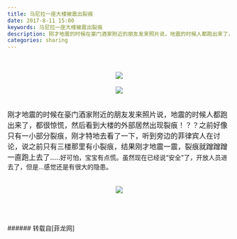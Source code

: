 ```yaml
---
title: 马尼拉一座大楼被震出裂痕
date: 2017-8-11 15:00
keywords: 马尼拉一座大楼被震出裂痕
description: 刚才地震的时候在豪门酒家附近的朋友发来照片说，地震的时候人都跑出来了，都很惊慌，然后看到大楼的外部居然出现裂痕！？？之前好像只有一小部分裂痕，刚才特地去看了一下，听到旁边的菲律宾人在讨论，说之前只有三楼那里有小裂痕，结果刚才地震一震，裂痕就蹭蹭蹭一直跑上去了.....好可怕，宝宝有点慌。虽然现在已经说“安全”了，开放人员进去了，但是...感觉还是有很大的隐患。
categories: sharing
---
```

<td class="t_f" id="postmessage_844816">

<br/>
<br/>
<div align="center">

<img aid="606002" data-cf-modified-6ce7829bb8c793d5b4661aa8-="" file="data/attachment/forum/201708/11/145602bx8myslwsbwcz3c8.jpg.thumb.jpg" id="aimg_606002" inpost="1" onclick="" onmouseover="" src="http://www.flw.ph/data/attachment/forum/201708/11/145602bx8myslwsbwcz3c8.jpg" style="cursor:pointer" zoomfile="data/attachment/forum/201708/11/145602bx8myslwsbwcz3c8.jpg"/>


</div><br/>
<div align="center">

<img aid="606018" data-cf-modified-6ce7829bb8c793d5b4661aa8-="" file="data/attachment/forum/201708/11/150301s1v1gwyvw3fwagaa.png.thumb.jpg" id="aimg_606018" inpost="1" onclick="" onmouseover="" src="http://www.flw.ph/data/attachment/forum/201708/11/150301s1v1gwyvw3fwagaa.png" style="cursor:pointer" zoomfile="data/attachment/forum/201708/11/150301s1v1gwyvw3fwagaa.png"/>


</div><br/>
<br/>
<div align="left"><font size="3">刚才地震的时候在豪门酒家附近的朋友发来照片说，地震的时候人都跑出来了，都很惊慌，然后看到大楼的外部居然出现裂痕！？？之前好像只有一小部分裂痕，刚才特地去看了一下，听到旁边的菲律宾人在讨论，说之前只有三楼那里有小裂痕，结果刚才地震一震，裂痕就蹭蹭蹭一直跑上去了.....</font><img alt="" border="0" onclick="" onmouseover="" smilieid="270" src="static/image/smiley/Xiongmao/27.gif"/>好可怕，宝宝有点慌。虽然现在已经说“安全”了，开放人员进去了，但是...感觉还是有很大的隐患。</div><br/>
<br/>
<div align="center">

<img aid="606004" data-cf-modified-6ce7829bb8c793d5b4661aa8-="" file="data/attachment/forum/201708/11/145607jviz7c2kiwvbjuvw.jpg.thumb.jpg" id="aimg_606004" inpost="1" onclick="" onmouseover="" src="http://www.flw.ph/data/attachment/forum/201708/11/145607jviz7c2kiwvbjuvw.jpg" style="cursor:pointer" zoomfile="data/attachment/forum/201708/11/145607jviz7c2kiwvbjuvw.jpg"/>


</div><br/>
<br/>
<br/>
<br/>
</td>
###### 转载自[菲龙网]